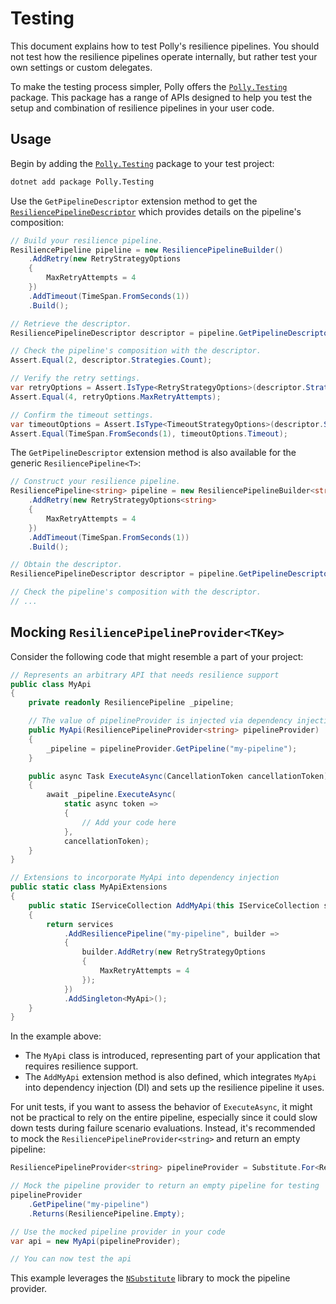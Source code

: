 # Testing

This document explains how to test Polly's resilience pipelines. You should not test how the resilience pipelines operate internally, but rather test your own settings or custom delegates.

To make the testing process simpler, Polly offers the [`Polly.Testing`](https://www.nuget.org/packages/Polly.Testing/) package. This package has a range of APIs designed to help you test the setup and combination of resilience pipelines in your user code.

## Usage

Begin by adding the [`Polly.Testing`](https://www.nuget.org/packages/Polly.Testing) package to your test project:

```sh
dotnet add package Polly.Testing
```

Use the `GetPipelineDescriptor` extension method to get the [`ResiliencePipelineDescriptor`](xref:Polly.Testing.ResiliencePipelineDescriptor) which provides details on the pipeline's composition:

<!-- snippet: get-pipeline-descriptor -->
```cs
// Build your resilience pipeline.
ResiliencePipeline pipeline = new ResiliencePipelineBuilder()
    .AddRetry(new RetryStrategyOptions
    {
        MaxRetryAttempts = 4
    })
    .AddTimeout(TimeSpan.FromSeconds(1))
    .Build();

// Retrieve the descriptor.
ResiliencePipelineDescriptor descriptor = pipeline.GetPipelineDescriptor();

// Check the pipeline's composition with the descriptor.
Assert.Equal(2, descriptor.Strategies.Count);

// Verify the retry settings.
var retryOptions = Assert.IsType<RetryStrategyOptions>(descriptor.Strategies[0].Options);
Assert.Equal(4, retryOptions.MaxRetryAttempts);

// Confirm the timeout settings.
var timeoutOptions = Assert.IsType<TimeoutStrategyOptions>(descriptor.Strategies[1].Options);
Assert.Equal(TimeSpan.FromSeconds(1), timeoutOptions.Timeout);
```
<!-- endSnippet -->

The `GetPipelineDescriptor` extension method is also available for the generic `ResiliencePipeline<T>`:

<!-- snippet: get-pipeline-descriptor-generic -->
```cs
// Construct your resilience pipeline.
ResiliencePipeline<string> pipeline = new ResiliencePipelineBuilder<string>()
    .AddRetry(new RetryStrategyOptions<string>
    {
        MaxRetryAttempts = 4
    })
    .AddTimeout(TimeSpan.FromSeconds(1))
    .Build();

// Obtain the descriptor.
ResiliencePipelineDescriptor descriptor = pipeline.GetPipelineDescriptor();

// Check the pipeline's composition with the descriptor.
// ...
```
<!-- endSnippet -->

## Mocking `ResiliencePipelineProvider<TKey>`

Consider the following code that might resemble a part of your project:

<!-- snippet: testing-resilience-pipeline-provider-usage -->
```cs
// Represents an arbitrary API that needs resilience support
public class MyApi
{
    private readonly ResiliencePipeline _pipeline;

    // The value of pipelineProvider is injected via dependency injection
    public MyApi(ResiliencePipelineProvider<string> pipelineProvider)
    {
        _pipeline = pipelineProvider.GetPipeline("my-pipeline");
    }

    public async Task ExecuteAsync(CancellationToken cancellationToken)
    {
        await _pipeline.ExecuteAsync(
            static async token =>
            {
                // Add your code here
            },
            cancellationToken);
    }
}

// Extensions to incorporate MyApi into dependency injection
public static class MyApiExtensions
{
    public static IServiceCollection AddMyApi(this IServiceCollection services)
    {
        return services
            .AddResiliencePipeline("my-pipeline", builder =>
            {
                builder.AddRetry(new RetryStrategyOptions
                {
                    MaxRetryAttempts = 4
                });
            })
            .AddSingleton<MyApi>();
    }
}
```
<!-- endSnippet -->

In the example above:

- The `MyApi` class is introduced, representing part of your application that requires resilience support.
- The `AddMyApi` extension method is also defined, which integrates `MyApi` into dependency injection (DI) and sets up the resilience pipeline it uses.

For unit tests, if you want to assess the behavior of `ExecuteAsync`, it might not be practical to rely on the entire pipeline, especially since it could slow down tests during failure scenario evaluations. Instead, it's recommended to mock the `ResiliencePipelineProvider<string>` and return an empty pipeline:

<!-- snippet: testing-resilience-pipeline-provider-mocking -->
```cs
ResiliencePipelineProvider<string> pipelineProvider = Substitute.For<ResiliencePipelineProvider<string>>();

// Mock the pipeline provider to return an empty pipeline for testing
pipelineProvider
    .GetPipeline("my-pipeline")
    .Returns(ResiliencePipeline.Empty);

// Use the mocked pipeline provider in your code
var api = new MyApi(pipelineProvider);

// You can now test the api
```
<!-- endSnippet -->

This example leverages the [`NSubstitute`](https://github.com/nsubstitute/NSubstitute) library to mock the pipeline provider.
